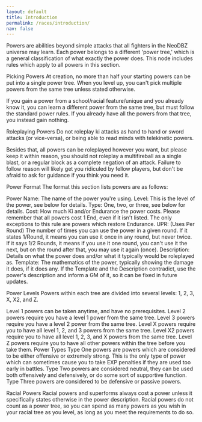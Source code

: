 ```yaml
---
layout: default
title: Introduction
permalink: /races/introduction/
nav: false
---
```


Powers are abilities beyond simple attacks that all fighters in the NeoDBZ universe may learn. Each power belongs to a different 'power tree,' which is a general classification of what exactly the power does. This node includes rules which apply to all powers in this section.

Picking Powers
At creation, no more than half your starting powers can be put into a single power tree. When you level up, you can't pick multiple powers from the same tree unless stated otherwise.

If you gain a power from a school/racial feature/unique and you already know it, you can learn a different power from the same tree, but must follow the standard power rules. If you already have all the powers from that tree, you instead gain nothing.

Roleplaying Powers
Do not roleplay ki attacks as hand to hand or sword attacks (or vice-versa), or being able to read minds with telekinetic powers.

Besides that, all powers can be roleplayed however you want, but please keep it within reason, you should not roleplay a multifireball as a single blast, or a regular block as a complete negation of an attack. Failure to follow reason will likely get you ridiculed by fellow players, but don't be afraid to ask for guidance if you think you need it.

Power Format
The format this section lists powers are as follows:

Power Name: The name of the power you're using. Level: This is the level of the power, see below for details. Type: One, two, or three, see below for details. Cost: How much Ki and/or Endurance the power costs. Please remember that all powers cost 1 End, even if it isn't listed. The only exceptions to this rule are powers which restore Endurance. UPR: (Uses Per Round) The number of times you can use the power in a given round. If it states 1/Round, it means you can use it once in any round, but never twice. If it says 1/2 Rounds, it means if you use it one round, you can't use it the next, but on the round after that, you may use it again (once). Description: Details on what the power does and/or what it typically would be roleplayed as. Template: The mathematics of the power, typically showing the damage it does, if it does any. If the Template and the Description contradict, use the power's description and inform a GM of it, so it can be fixed in future updates.

Power Levels
Powers within each tree are divided into several levels: 1, 2, 3, X, X2, and Z.

Level 1 powers can be taken anytime, and have no prerequisites.
Level 2 powers require you have a level 1 power from the same tree.
Level 3 powers require you have a level 2 power from the same tree.
Level X powers require you to have all level 1, 2, and 3 powers from the same tree.
Level X2 powers require you to have all level 1, 2, 3, and X powers from the same tree.
Level Z powers require you to have all other powers within the tree before you take them.
Power Types
Type One powers are powers which are considered to be either offensive or extremely strong. This is the only type of power which can sometimes cause you to take EXP penalties if they are used too early in battles. Type Two powers are considered neutral, they can be used both offensively and defensively, or do some sort of supportive function. Type Three powers are considered to be defensive or passive powers.

Racial Powers
Racial powers and superforms always cost a power unless it specifically states otherwise in the power description.
Racial powers do not count as a power tree, so you can spend as many powers as you wish in your racial tree as you level, as long as you meet the requirements to do so.